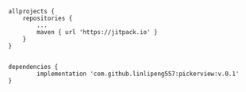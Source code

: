 <pre data-anchor-id="1lou"><code>allprojects {
    repositories {
        ...
        maven { url 'https://jitpack.io' }
    }
}


dependencies {
        implementation 'com.github.linlipeng557:pickerview:v.0.1'
}
</code></pre>
